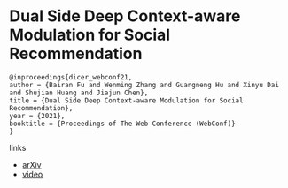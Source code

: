 # Dual Side Deep Context-aware Modulation for Social Recommendation

```
@inproceedings{dicer_webconf21,
author = {Bairan Fu and Wenming Zhang and Guangneng Hu and Xinyu Dai and Shujian Huang and Jiajun Chen},
title = {Dual Side Deep Context-aware Modulation for Social Recommendation},
year = {2021},
booktitle = {Proceedings of The Web Conference (WebConf)}
}
```

links
- [arXiv](https://arxiv.org/abs/2103.08976)
- [video](https://www.youtube.com/watch?v=jUDCLjQlbW4)